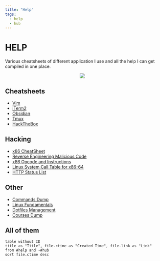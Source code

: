 ```yaml
---
title: "Help"
tags:
  - help
  - hub
---
```


# HELP

Various cheatsheets of different application I use and all the help I can get compiled in one place.

<center><img src="https://c.tenor.com/_h_1fcwEkHYAAAAC/studying-windy.gif"></center>

## Cheatsheets
- [Vim](notes/vim-cheatsheet.md)
- [iTerm2](notes/iterm2-cheatsheet.md)
- [Obsidian](notes/obsidian-cheatsheet.md)
- [Tmux](notes/tmux-cheatsheet.md)
- [HackTheBox](notes/hackthebox-cheatsheets.md)

## Hacking
- [x86 CheatSheet](https://trailofbits.github.io/ctf/vulnerabilities/references/X86_Win32_Reverse_Engineering_Cheat_Sheet.pdf)
- [Reverse Engineering Malicious Code](https://zeltser.com/media/docs/reverse-engineering-malicious-code-tips.pdf)
- [x86 Opcode and Instructions](http://ref.x86asm.net/coder64.html#x02)
- [Linux System Call Table for x86-64](https://blog.rchapman.org/posts/Linux_System_Call_Table_for_x86_64/)
- [HTTP Status List](https://en.wikipedia.org/wiki/List_of_HTTP_status_codes#3xx_redirection)

## Other
- [Commands Dump](notes/useful-commands-dump.md)
- [Linux Fundamentals](notes/linux-fundamentals.md)
- [Dotfiles Management](notes/dotfile-management.md)
- [Courses Dump](notes/courses-dump.md)

## All of them
```dataview
table without ID
title as "Title", file.ctime as "Created Time", file.link as "Link"
from #help and -#hub
sort file.ctime desc
```
